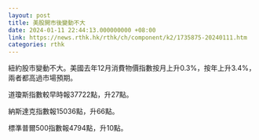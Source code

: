 ```yaml
---
layout: post
title: 美股開市後變動不大
date: 2024-01-11 22:44:13.000000000 +08:00
link: https://news.rthk.hk/rthk/ch/component/k2/1735875-20240111.htm
categories: rthk
---
```


紐約股市變動不大。美國去年12月消費物價指數按月上升0.3%，按年上升3.4%，兩者都高過市場預期。

道瓊斯指數較早時報37722點，升27點。

納斯達克指數報15036點，升66點。

標準普爾500指數報4794點，升10點。
